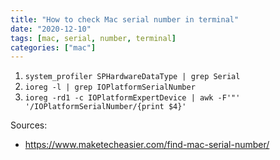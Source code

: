 ```yaml
---
title: "How to check Mac serial number in terminal"
date: "2020-12-10"
tags: [mac, serial, number, terminal]
categories: ["mac"]
---
```


1. `system_profiler SPHardwareDataType | grep Serial`
2. `ioreg -l | grep IOPlatformSerialNumber`
3. `ioreg -rd1 -c IOPlatformExpertDevice | awk -F'"' '/IOPlatformSerialNumber/{print $4}'`

Sources:
 * <https://www.maketecheasier.com/find-mac-serial-number/>
